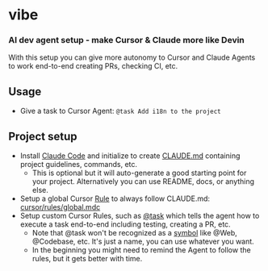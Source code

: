 # vibe

### AI dev agent setup - make Cursor & Claude more like Devin

With this setup you can give more autonomy to Cursor and Claude Agents to work end-to-end creating PRs, checking CI, etc.

## Usage

- Give a task to Cursor Agent: `@task Add i18n to the project`

## Project setup

- Install [Claude Code](https://docs.anthropic.com/en/docs/agents-and-tools/claude-code/overview) and initialize to create [CLAUDE.md](CLAUDE.md) containing project guidelines, commands, etc.
  - This is optional but it will auto-generate a good starting point for your project. Alternatively you can use README, docs, or anything else.
- Setup a global Cursor [Rule](https://docs.cursor.com/context/rules-for-ai) to always follow CLAUDE.md: [cursor/rules/global.mdc](.cursor/rules/global.mdc)
- Setup custom Cursor Rules, such as [@task](.cursor/rules/task.mdc) which tells the agent how to execute a task end-to-end including testing, creating a PR, etc.
  - Note that @task won't be recognized as a [symbol](https://docs.cursor.com/context/@-symbols/overview) like @Web, @Codebase, etc. It's just a name, you can use whatever you want.
  - In the beginning you might need to remind the Agent to follow the rules, but it gets better with time.
